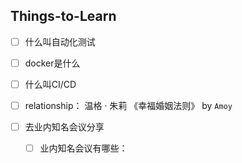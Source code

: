 ## Things-to-Learn

+ [ ] 什么叫自动化测试
+ [ ] docker是什么
+ [ ] 什么叫CI/CD



+ [ ] relationship： 温格 · 朱莉 《幸福婚姻法则》 by `Amoy`
+ [ ] 去业内知名会议分享
  + [ ] 业内知名会议有哪些：